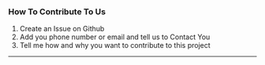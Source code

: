 ### How To Contribute To Us
1. Create an Issue on Github 
2. Add you phone number or email and tell us to Contact You
3. Tell me how and why you want to contribute to this project
-----------------------------------------------------------------
